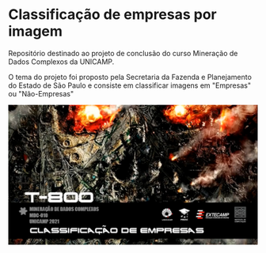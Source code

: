 # Classificação de empresas por imagem

Repositório destinado ao projeto de conclusão do curso Mineração de Dados Complexos da UNICAMP.

O tema do projeto foi proposto pela Secretaria da Fazenda e Planejamento do Estado de São Paulo e consiste em classificar imagens em "Empresas" ou "Não-Empresas"

![alt text](img/capa.png "Capa")
